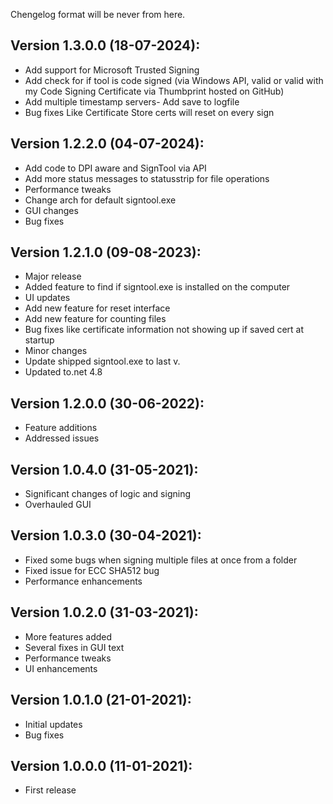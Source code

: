 Chengelog format will be never from here.

## Version 1.3.0.0 (18-07-2024):
- Add support for Microsoft Trusted Signing
- Add check for if tool is code signed (via Windows API, valid or valid with my Code Signing Certificate via Thumbprint hosted on GitHub)
- Add multiple timestamp servers- Add save to logfile
- Bug fixes
    Like Certificate Store certs will reset on every sign

## Version 1.2.2.0 (04-07-2024):
- Add code to DPI aware and SignTool via API
- Add more status messages to statusstrip for file operations
- Performance tweaks
- Change arch for default signtool.exe
- GUI changes
- Bug fixes

## Version 1.2.1.0 (09-08-2023):
- Major release
- Added feature to find if signtool.exe is installed on the computer
- UI updates
- Add new feature for reset interface
- Add new feature for counting files
- Bug fixes like certificate information not showing up if saved cert at startup
- Minor changes
- Update shipped signtool.exe to last v.
- Updated to.net 4.8

## Version 1.2.0.0 (30-06-2022):
- Feature additions
- Addressed issues

## Version 1.0.4.0 (31-05-2021):
- Significant changes of logic and signing
- Overhauled GUI

## Version 1.0.3.0 (30-04-2021):
- Fixed some bugs when signing multiple files at once from a folder
- Fixed issue for ECC SHA512 bug
- Performance enhancements

## Version 1.0.2.0 (31-03-2021):
- More features added
- Several fixes in GUI text
- Performance tweaks
- UI enhancements

## Version 1.0.1.0 (21-01-2021):
- Initial updates
- Bug fixes

## Version 1.0.0.0 (11-01-2021):
- First release